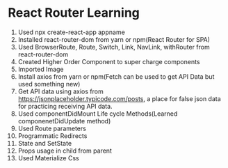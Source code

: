 # React Router Learning

1. Used npx create-react-app appname
2. Installed react-router-dom from yarn or npm(React Router for SPA)
3. Used BrowserRoute, Route, Switch, Link, NavLink, withRouter from react-router-dom
4. Created Higher Order Component to super charge components
5. Imported Image
6. Install axios from yarn or npm(Fetch can be used to get API Data but used something new)
7. Get API data using axios from https://jsonplaceholder.typicode.com/posts, a place for false json data for practicing receiving API data.
8. Used componentDidMount Life cycle Methods(Learned componenetDidUpdate method)
9. Used Route parameters
10. Programmatic Redirects
11. State and SetState
12. Props usage in child from parent
13. Used Materialize Css
